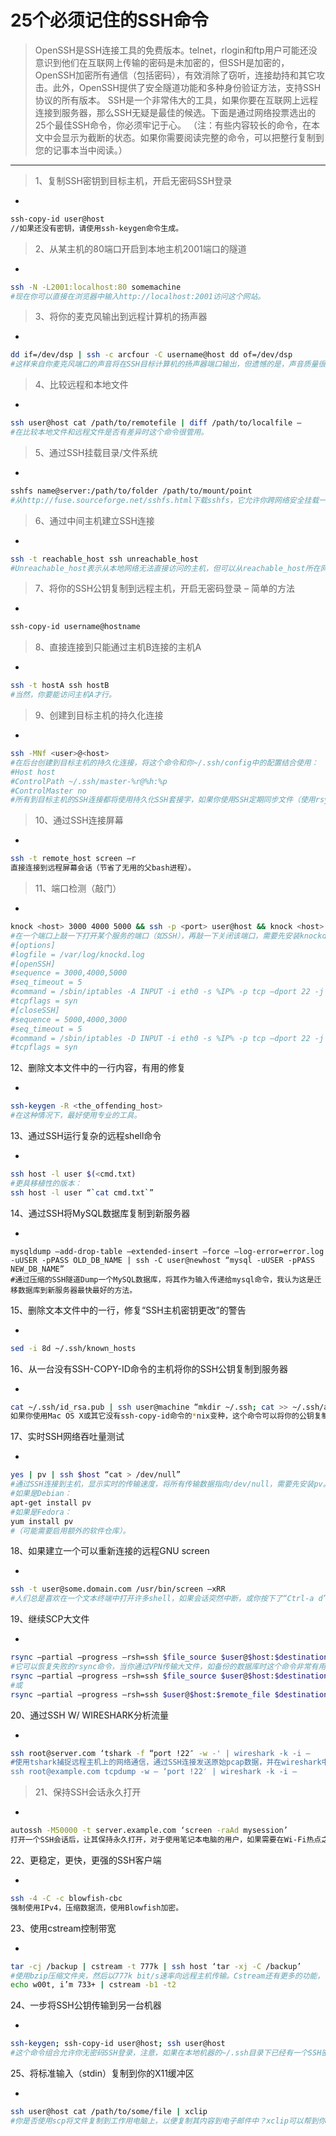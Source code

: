 # 25个必须记住的SSH命令
> OpenSSH是SSH连接工具的免费版本。telnet，rlogin和ftp用户可能还没意识到他们在互联网上传输的密码是未加密的，但SSH是加密的，OpenSSH加密所有通信（包括密码），有效消除了窃听，连接劫持和其它攻击。此外，OpenSSH提供了安全隧道功能和多种身份验证方法，支持SSH协议的所有版本。
SSH是一个非常伟大的工具，如果你要在互联网上远程连接到服务器，那么SSH无疑是最佳的候选。下面是通过网络投票选出的25个最佳SSH命令，你必须牢记于心。
（注：有些内容较长的命令，在本文中会显示为截断的状态。如果你需要阅读完整的命令，可以把整行复制到您的记事本当中阅读。）

---

> 1、复制SSH密钥到目标主机，开启无密码SSH登录

+ 
```bash
ssh-copy-id user@host
//如果还没有密钥，请使用ssh-keygen命令生成。
```

> 2、从某主机的80端口开启到本地主机2001端口的隧道

+ 
```bash
ssh -N -L2001:localhost:80 somemachine
#现在你可以直接在浏览器中输入http://localhost:2001访问这个网站。
```

> 3、将你的麦克风输出到远程计算机的扬声器

+ 
```bash
dd if=/dev/dsp | ssh -c arcfour -C username@host dd of=/dev/dsp
#这样来自你麦克风端口的声音将在SSH目标计算机的扬声器端口输出，但遗憾的是，声音质量很差，你会听到很多嘶嘶声。
```

> 4、比较远程和本地文件

+ 
```bash
ssh user@host cat /path/to/remotefile | diff /path/to/localfile –
#在比较本地文件和远程文件是否有差异时这个命令很管用。
```

> 5、通过SSH挂载目录/文件系统

+ 
```bash
sshfs name@server:/path/to/folder /path/to/mount/point
#从http://fuse.sourceforge.net/sshfs.html下载sshfs，它允许你跨网络安全挂载一个目录。
```

> 6、通过中间主机建立SSH连接

+ 
```bash
ssh -t reachable_host ssh unreachable_host
#Unreachable_host表示从本地网络无法直接访问的主机，但可以从reachable_host所在网络访问，这个命令通过到reachable_host的“隐藏”连接，创建起到unreachable_host的连接。
```

> 7、将你的SSH公钥复制到远程主机，开启无密码登录 – 简单的方法

+ 
```bash
ssh-copy-id username@hostname
```

>8、直接连接到只能通过主机B连接的主机A 

+ 
```bash
ssh -t hostA ssh hostB
#当然，你要能访问主机A才行。
```

>9、创建到目标主机的持久化连接 

+ 
```bash
ssh -MNf <user>@<host>
#在后台创建到目标主机的持久化连接，将这个命令和你~/.ssh/config中的配置结合使用：
#Host host
#ControlPath ~/.ssh/master-%r@%h:%p
#ControlMaster no
#所有到目标主机的SSH连接都将使用持久化SSH套接字，如果你使用SSH定期同步文件（使用rsync/sftp/cvs/svn），这个命令将非常有用，因为每次打开一个SSH连接时不会创建新的套接字。
```

>10、通过SSH连接屏幕 

+ 
```bash
ssh -t remote_host screen –r
直接连接到远程屏幕会话（节省了无用的父bash进程）。
```

>11、端口检测（敲门） 

+ 
```bash
knock <host> 3000 4000 5000 && ssh -p <port> user@host && knock <host> 5000 4000 3000
#在一个端口上敲一下打开某个服务的端口（如SSH），再敲一下关闭该端口，需要先安装knockd，下面是一个配置文件示例。
#[options]
#logfile = /var/log/knockd.log
#[openSSH]
#sequence = 3000,4000,5000
#seq_timeout = 5
#command = /sbin/iptables -A INPUT -i eth0 -s %IP% -p tcp –dport 22 -j ACCEPT
#tcpflags = syn
#[closeSSH]
#sequence = 5000,4000,3000
#seq_timeout = 5
#command = /sbin/iptables -D INPUT -i eth0 -s %IP% -p tcp –dport 22 -j ACCEPT
#tcpflags = syn
```

> 
12、删除文本文件中的一行内容，有用的修复

+ 
```bash
ssh-keygen -R <the_offending_host>
#在这种情况下，最好使用专业的工具。
```

> 
13、通过SSH运行复杂的远程shell命令

+ 
```bash
ssh host -l user $(<cmd.txt)
#更具移植性的版本：
ssh host -l user “`cat cmd.txt`”
```

> 
14、通过SSH将MySQL数据库复制到新服务器

+ 
```
mysqldump –add-drop-table –extended-insert –force –log-error=error.log -uUSER -pPASS OLD_DB_NAME | ssh -C user@newhost “mysql -uUSER -pPASS NEW_DB_NAME”
#通过压缩的SSH隧道Dump一个MySQL数据库，将其作为输入传递给mysql命令，我认为这是迁移数据库到新服务器最快最好的方法。
```

> 
15、删除文本文件中的一行，修复“SSH主机密钥更改”的警告

+ 
```bash 
sed -i 8d ~/.ssh/known_hosts
```

> 
16、从一台没有SSH-COPY-ID命令的主机将你的SSH公钥复制到服务器

+ 
```bash
cat ~/.ssh/id_rsa.pub | ssh user@machine “mkdir ~/.ssh; cat >> ~/.ssh/authorized_keys”
如果你使用Mac OS X或其它没有ssh-copy-id命令的*nix变种，这个命令可以将你的公钥复制到远程主机，因此你照样可以实现无密码SSH登录。
```

> 
17、实时SSH网络吞吐量测试

+
```bash
yes | pv | ssh $host “cat > /dev/null”
#通过SSH连接到主机，显示实时的传输速度，将所有传输数据指向/dev/null，需要先安装pv。
#如果是Debian：
apt-get install pv
#如果是Fedora：
yum install pv
#（可能需要启用额外的软件仓库）。
```

> 
18、如果建立一个可以重新连接的远程GNU screen

+ 
```bash
ssh -t user@some.domain.com /usr/bin/screen –xRR
#人们总是喜欢在一个文本终端中打开许多shell，如果会话突然中断，或你按下了“Ctrl-a d”，远程主机上的shell不会受到丝毫影响，你可以重新连接，其它有用的screen命令有“Ctrl-a c”（打开新的shell）和“Ctrl-a a”（在shell之间来回切换），请访问http://aperiodic.net/screen/quick_reference阅读更多关于screen命令的快速参考。
```

> 
19、继续SCP大文件

+ 
```bash
rsync –partial –progress –rsh=ssh $file_source $user@$host:$destination_file
#它可以恢复失败的rsync命令，当你通过VPN传输大文件，如备份的数据库时这个命令非常有用，需要在两边的主机上安装rsync。
rsync –partial –progress –rsh=ssh $file_source $user@$host:$destination_file local -> remote
#或
rsync –partial –progress –rsh=ssh $user@$host:$remote_file $destination_file remote -> local
```

> 
20、通过SSH W/ WIRESHARK分析流量

+ 
```bash
ssh root@server.com ‘tshark -f “port !22″ -w -' | wireshark -k -i –
#使用tshark捕捉远程主机上的网络通信，通过SSH连接发送原始pcap数据，并在wireshark中显示，按下Ctrl+C将停止捕捉，但也会关闭wireshark窗口，可以传递一个“-c #”参数给tshark，让它只捕捉“#”指定的数据包类型，或通过命名管道重定向数据，而不是直接通过SSH传输给wireshark，我建议你过滤数据包，以节约带宽，tshark可以使用tcpdump替代：
ssh root@example.com tcpdump -w – ‘port !22′ | wireshark -k -i –
```

> 21、保持SSH会话永久打开

+ 
```bash
autossh -M50000 -t server.example.com ‘screen -raAd mysession’
打开一个SSH会话后，让其保持永久打开，对于使用笔记本电脑的用户，如果需要在Wi-Fi热点之间切换，可以保证切换后不会丢失连接。
```

> 
22、更稳定，更快，更强的SSH客户端

+ 
```bash
ssh -4 -C -c blowfish-cbc
强制使用IPv4，压缩数据流，使用Blowfish加密。
```

> 
23、使用cstream控制带宽

+ 
```bash
tar -cj /backup | cstream -t 777k | ssh host ‘tar -xj -C /backup’
#使用bzip压缩文件夹，然后以777k bit/s速率向远程主机传输。Cstream还有更多的功能，请访问http://www.cons.org/cracauer/cstream.html#usage了解详情，例如：
echo w00t, i’m 733+ | cstream -b1 -t2
```

> 
24、一步将SSH公钥传输到另一台机器

+ 
```bash
ssh-keygen; ssh-copy-id user@host; ssh user@host
#这个命令组合允许你无密码SSH登录，注意，如果在本地机器的~/.ssh目录下已经有一个SSH密钥对，ssh-keygen命令生成的新密钥可能会覆盖它们，ssh-copy-id将密钥复制到远程主机，并追加到远程账号的~/.ssh/authorized_keys文件中，使用SSH连接时，如果你没有使用密钥口令，调用ssh user@host后不久就会显示远程shell。
```

> 
25、将标准输入（stdin）复制到你的X11缓冲区

+ 
```bash
ssh user@host cat /path/to/some/file | xclip
#你是否使用scp将文件复制到工作用电脑上，以便复制其内容到电子邮件中？xclip可以帮到你，它可以将标准输入复制到X11缓冲区，你需要做的就是点击鼠标中键粘贴缓冲区中的内容。
```